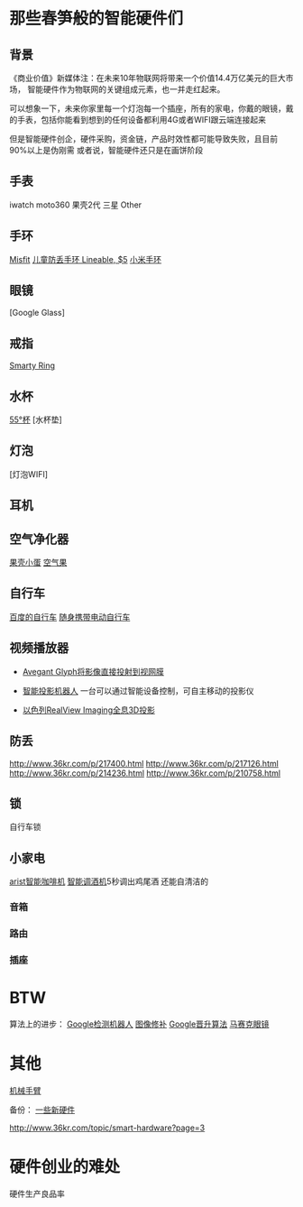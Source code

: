 # 那些春笋般的智能硬件们


## 背景
《商业价值》新媒体注：在未来10年物联网将带来一个价值14.4万亿美元的巨大市场，
智能硬件作为物联网的关键组成元素，也一并走红起来。

可以想象一下，未来你家里每一个灯泡每一个插座，所有的家电，你戴的眼镜，戴的手表，包括你能看到想到的任何设备都利用4G或者WIFI跟云端连接起来

但是智能硬件创企，硬件采购，资金链，产品时效性都可能导致失败，且目前90%以上是伪刚需
或者说，智能硬件还只是在画饼阶段


## 手表
iwatch
moto360
果壳2代
三星
Other

## 手环
[Misfit](http://www.36kr.com/p/215428.html)
[儿童防丢手环 Lineable, $5](http://www.36kr.com/p/216060.html)
[小米手环]()

## 眼镜
[Google Glass]

## 戒指
[Smarty Ring](http://www.36kr.com/p/217244.html)

## 水杯

[55°杯](http://www.36kr.com/p/217488.html)
[水杯垫]

## 灯泡
[灯泡WIFI]
[](http://www.36kr.com/p/217421.html)

## 耳机

## 空气净化器
[果壳小蛋](http://www.36kr.com/p/217233.html)
[空气果](http://www.36kr.com/p/213563.html)

## 自行车
[百度的自行车](http://www.36kr.com/p/217239.html)
[随身携带电动自行车](http://next.36kr.com/posts/3506)

## 视频播放器
* [Avegant Glyph将影像直接投射到视网膜](http://www.36kr.com/p/216471.html)

* [智能投影机器人](http://www.36kr.com/p/216239.html)
一台可以通过智能设备控制，可自主移动的投影仪

* [以色列RealView Imaging全息3D投影](http://www.36kr.com/p/217310.html)

## 防丢
http://www.36kr.com/p/217400.html
http://www.36kr.com/p/217126.html
http://www.36kr.com/p/214236.html
http://www.36kr.com/p/210758.html

## 锁
自行车锁


## 小家电
[arist智能咖啡机](http://www.36kr.com/p/216860.html)
[智能调酒机](http://www.36kr.com/p/217692.html)5秒调出鸡尾酒 还能自清洁的

### 音箱
### 路由
### 插座




# BTW
算法上的进步：
[Google检测机器人](http://www.36kr.com/p/217530.html)
[图像修补](http://www.36kr.com/p/217539.html)
[Google晋升算法](http://www.36kr.com/p/217242.html)
[马赛克眼镜](http://www.36kr.com/p/219000.html)

# 其他
[机械手臂](http://www.36kr.com/p/207549.html)


备份：
[一些新硬件](http://www.36kr.com/p/217248.html)

http://www.36kr.com/topic/smart-hardware?page=3


# 硬件创业的难处

硬件生产良品率